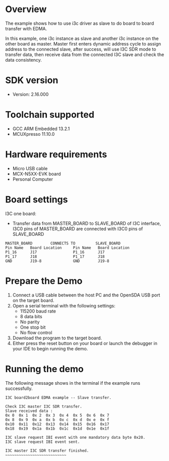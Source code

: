 Overview
========
The example shows how to use i3c driver as slave to do board to board transfer with EDMA.

In this example, one i3c instance as slave and another i3c instance on the other board as master.
Master first enters dynamic address cycle to assign address to the connected slave, after success,
will use I3C SDR mode to transfer data, then receive data from the connected I3C slave and check
the data consistency.

SDK version
===========
- Version: 2.16.000

Toolchain supported
===================
- GCC ARM Embedded  13.2.1
- MCUXpresso  11.10.0

Hardware requirements
=====================
- Micro USB cable
- MCX-N5XX-EVK board
- Personal Computer

Board settings
==============
I3C one board:
  + Transfer data from MASTER_BOARD to SLAVE_BOARD of I3C interface, I3C0 pins of MASTER_BOARD are connected with
    I3C0 pins of SLAVE_BOARD
~~~~~~~~~~~~~~~~~~~~~~~~~~~~~~~~~~~~~~~~~~~~~~~~~~~~~~
MASTER_BOARD        CONNECTS TO         SLAVE_BOARD
Pin Name   Board Location     Pin Name   Board Location
P1_16      J17                P1_16      J17
P1_17      J18                P1_17      J18
GND        J19-8              GND        J19-8
~~~~~~~~~~~~~~~~~~~~~~~~~~~~~~~~~~~~~~~~~~~~~~~~~~~~~~

Prepare the Demo
================
1.  Connect a USB cable between the host PC and the OpenSDA USB port on the target board. 
2.  Open a serial terminal with the following settings:
    - 115200 baud rate
    - 8 data bits
    - No parity
    - One stop bit
    - No flow control
3.  Download the program to the target board.
4.  Either press the reset button on your board or launch the debugger in your IDE to begin running the demo.

Running the demo
================
The following message shows in the terminal if the example runs successfully.

~~~~~~~~~~~~~~~~~~~~~~~~~~~~
I3C board2board EDMA example -- Slave transfer.

Check I3C master I3C SDR transfer.
Slave received data :
0x 0  0x 1  0x 2  0x 3  0x 4  0x 5  0x 6  0x 7
0x 8  0x 9  0x a  0x b  0x c  0x d  0x e  0x f
0x10  0x11  0x12  0x13  0x14  0x15  0x16  0x17
0x18  0x19  0x1a  0x1b  0x1c  0x1d  0x1e  0x1f

I3C slave request IBI event with one mandatory data byte 0x20.
I3C slave request IBI event sent.

I3C master I3C SDR transfer finished.
~~~~~~~~~~~~~~~~~~~~~~~~~~~
